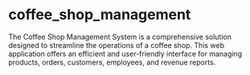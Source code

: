 # coffee_shop_management
The Coffee Shop Management System is a comprehensive solution designed to streamline the operations of a coffee shop. This web application offers an efficient and user-friendly interface for managing products, orders, customers, employees, and revenue reports.
